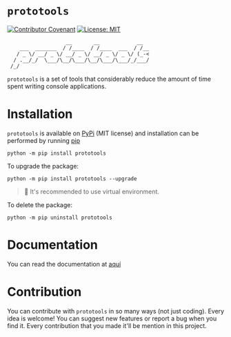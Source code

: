 # `prototools`

[![Contributor Covenant](https://img.shields.io/badge/Contributor%20Covenant-2.0-4baaaa.svg)](./code_of_conduct.md)
[![License: MIT](https://img.shields.io/badge/License-MIT-yellow.svg)](https://opensource.org/licenses/MIT)

                       __       __            __  
        ___  _______  / /____  / /____  ___  / /__
       / _ \/ __/ _ \/ __/ _ \/ __/ _ \/ _ \/ (_-<
      / .__/_/  \___/\__/\___/\__/\___/\___/_/___/
     /_/ 


`prototools` is a set of tools that considerably reduce the amount of time 
spent writing console applications. 


# Installation

`prototools` is available on [PyPi](https://pypi.org/) (MIT license) 
and installation can be performed by running [pip](https://docs.python.org/es/3/installing/index.html)

```
python -m pip install prototools
```
To upgrade the package:
```
python -m pip install prototools --upgrade
```
> 📝 It's recommended to use virtual environment.

To delete the package:
```
python -m pip uninstall prototools
```

# Documentation

You can read the documentation at [aquí](https://proto-tools.github.io/docs/)


# Contribution

You can contribute with ``prototools`` in so many ways (not just coding).
Every idea is welcome! You can suggest new features or report a bug when
you find it. Every contribution that you made it'll be mention in this 
project. 